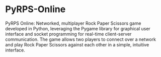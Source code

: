 # PyRPS-Online
PyRPS Online: Networked, multiplayer Rock Paper Scissors game developed in Python, leveraging the Pygame library for graphical user interface and socket programming for real-time client-server communication. The game allows two players to connect over a network and play Rock Paper Scissors against each other in a simple, intuitive interface.

